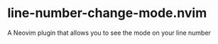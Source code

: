 # line-number-change-mode.nvim

A Neovim plugin that allows you to see the mode on your line number
